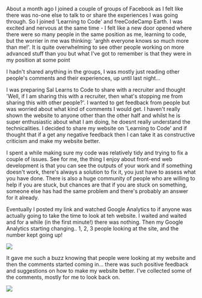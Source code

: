 <html>
<head>
	<title>Coding Community</title>
</head>
<body>
<p>About a month ago I joined a couple of groups of Facebook as I felt like there was no-one else to talk to or share the experiences I was going through. So I joined 'Learning to Code' and freeCodeCamp Earth. I was excited and nervous at the same time - I felt like a new door opened where there were so many people in the same position as me, learning to code, but the worrier in me was thinking: 'arghh everyone knows so much more than me!'. It is quite overwhelming to see other people working on more advanced stuff than you but what I've got to remember is that they were in my position at some point</p>

<p>I hadn't shared anything in the groups, I was mostly just reading other people's comments and their experiences, up until last night... </p>

<p>I was preparing Sal Learns to Code to share with a recruiter and thought 'Well, if I am sharing this with a recruiter, then what's stopping me from sharing this with other people?'. I wanted to get feedback from people but was worried about what kind of comments I would get. I haven't really shown the website to anyone other than the other half and whilst he is super enthusiastic about what I am doing, he doesnt really understand the technicalities. I decided to share my website on 'Learning to Code' and if thought that if a get any negative feedback then I can take it as constructive criticism and make my website better.</p>

<p>I spent a while making sure my code was relatively tidy and trying to fix a couple of issues. See for me, the thing I enjoy about front-end web development is that you can see the outputs of your work and if something doesn't work, there's always a solution to fix it, you just have to assess what you have done. There is also a huge community of people who are willing to help if you are stuck, but chances are that if you are stuck on something, someone else has had the same problem and there's probably an answer for it already.</p>

<p>Eventually I posted my link and watched Google Analytics to if anyone was actually going to take the time to look at teh website. I waited and waited and for a while (in the first minute!) there was nothing. Then my Google Analytics starting changing.. 1, 2, 3 people looking at the site, and the number kept going up!</p>
<img src="https://s3.eu-west-2.amazonaws.com/sallearnstocode.images/Google+Analytics.jpeg">
<p>It gave me such a buzz knowing that people were looking at my website and then the comments started coming in... there was such positive feedback and suggestions on how to make my website better. I've collected some of the comments, mostly for me to look back on.</p>
<img src="https://s3.eu-west-2.amazonaws.com/sallearnstocode.images/Comments+-+SLTC.jpeg">
</body>
</html>
